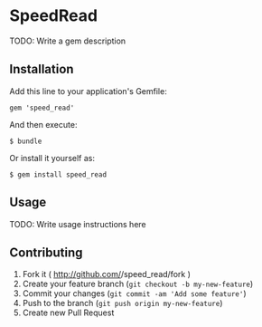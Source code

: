 # SpeedRead

TODO: Write a gem description

## Installation

Add this line to your application's Gemfile:

    gem 'speed_read'

And then execute:

    $ bundle

Or install it yourself as:

    $ gem install speed_read

## Usage

TODO: Write usage instructions here

## Contributing

1. Fork it ( http://github.com/<my-github-username>/speed_read/fork )
2. Create your feature branch (`git checkout -b my-new-feature`)
3. Commit your changes (`git commit -am 'Add some feature'`)
4. Push to the branch (`git push origin my-new-feature`)
5. Create new Pull Request
